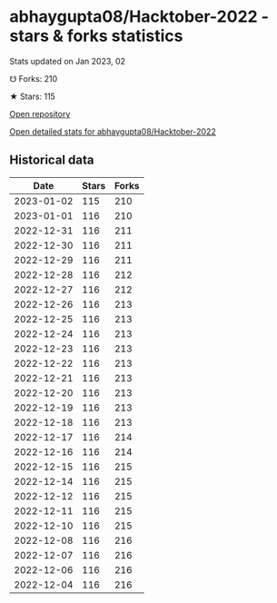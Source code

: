 # abhaygupta08/Hacktober-2022 - stars & forks statistics

Stats updated on Jan 2023, 02

☋ Forks: 210

★ Stars: 115

[Open repository](https://github.com/abhaygupta08/Hacktober-2022)

[Open detailed stats for abhaygupta08/Hacktober-2022](https://reviewgithub.com/rep/abhaygupta08/Hacktober-2022)

## Historical data
| Date | Stars | Forks |
|------|-------|-------|
| 2023-01-02 | 115 | 210 | 
| 2023-01-01 | 116 | 210 | 
| 2022-12-31 | 116 | 211 | 
| 2022-12-30 | 116 | 211 | 
| 2022-12-29 | 116 | 211 | 
| 2022-12-28 | 116 | 212 | 
| 2022-12-27 | 116 | 212 | 
| 2022-12-26 | 116 | 213 | 
| 2022-12-25 | 116 | 213 | 
| 2022-12-24 | 116 | 213 | 
| 2022-12-23 | 116 | 213 | 
| 2022-12-22 | 116 | 213 | 
| 2022-12-21 | 116 | 213 | 
| 2022-12-20 | 116 | 213 | 
| 2022-12-19 | 116 | 213 | 
| 2022-12-18 | 116 | 213 | 
| 2022-12-17 | 116 | 214 | 
| 2022-12-16 | 116 | 214 | 
| 2022-12-15 | 116 | 215 | 
| 2022-12-14 | 116 | 215 | 
| 2022-12-12 | 116 | 215 | 
| 2022-12-11 | 116 | 215 | 
| 2022-12-10 | 116 | 215 | 
| 2022-12-08 | 116 | 216 | 
| 2022-12-07 | 116 | 216 | 
| 2022-12-06 | 116 | 216 | 
| 2022-12-04 | 116 | 216 | 

